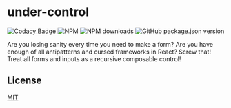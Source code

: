 # under-control

[![Codacy Badge](https://app.codacy.com/project/badge/Grade/00361e89d67049baa02723ee0e818ed0)](https://www.codacy.com/gh/Mati365/under-control/dashboard?utm_source=github.com&utm_medium=referral&utm_content=Mati365/under-control&utm_campaign=Badge_Grade)
![NPM](https://img.shields.io/npm/l/under-control?style=flat-square)
![NPM downloads](https://img.shields.io/npm/dm/under-control?style=flat-square)
![GitHub package.json version](https://img.shields.io/github/package-json/v/Mati365/under-control?style=flat-square)

Are you losing sanity every time you need to make a form? Are you have enough of all antipatterns and cursed frameworks in React? Screw that! Treat all forms and inputs as a recursive composable control!

## License

[MIT](LICENSE)
